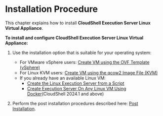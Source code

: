 # Installation Procedure

This chapter explains how to install **CloudShell Execution Server Linux Virtual Appliance**.

**To install and configure CloudShell Execution Server Linux Virtual Appliance:**

1. Use the installation option that is suitable for your operating system:

   - For VMware vSphere users: [Create VM using the OVF Template (vSphere)](./create-es-from-ovf.md)
   - For Linux KVM users: [Create VM using the qcow2 Image File (KVM)](./create-es-from-qcow2.md)
   - If you already have an available Linux VM: 
      - [Create the Linux Execution Server from a Script](./create-es-from-script.md)
      - [Create Execution Server On Any Linux VM Using Docker](./create-es-from-docker.md)(CloudShell 2024.1 and above)

2. Perform the post installation procedures described here: [Post Installation](../../install-configure/linux-virtual-appliance/post-installation).